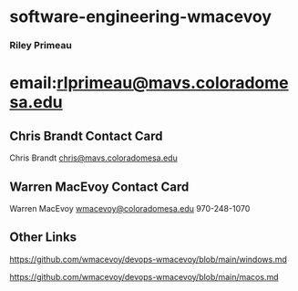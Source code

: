 # software-engineering-wmacevoy

### Riley Primeau
email:rlprimeau@mavs.coloradomesa.edu
=======
## Chris Brandt Contact Card

Chris Brandt
chris@mavs.coloradomesa.edu

## Warren MacEvoy Contact Card

Warren MacEvoy
wmacevoy@coloradomesa.edu
970-248-1070

## Other Links

https://github.com/wmacevoy/devops-wmacevoy/blob/main/windows.md

https://github.com/wmacevoy/devops-wmacevoy/blob/main/macos.md
